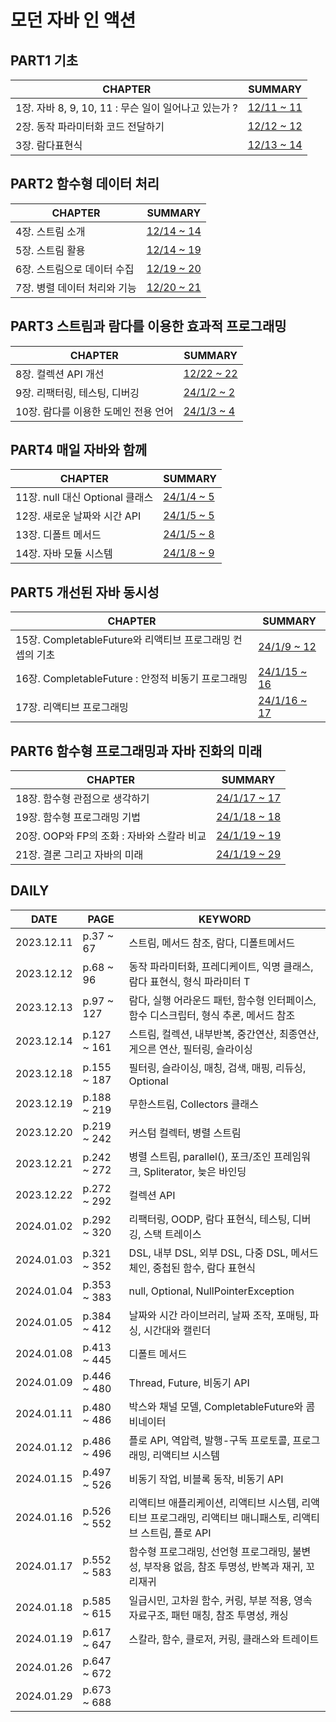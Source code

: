 # 모던 자바 인 액션

## PART1 기초
| **CHAPTER**                              | **SUMMARY**                                                                                           |
|------------------------------------------|-------------------------------------------------------------------------------------------------------|
| 1장. 자바  8, 9, 10, 11 :  무슨 일이 일어나고 있는가 ? | [12/11 ~ 11](https://github.com/crystalYoo99/java/blob/main/modern-java-in-action/chap01/Chapter1.md) |
| 2장. 동작 파라미터화 코드 전달하기                     | [12/12 ~ 12](https://github.com/crystalYoo99/java/blob/main/modern-java-in-action/chap02/Chapter2.md) |
| 3장. 람다표현식                                | [12/13 ~ 14](https://github.com/crystalYoo99/java/blob/main/modern-java-in-action/chap03/Chapter3.md) |

## PART2 함수형 데이터 처리
| **CHAPTER**                              | **SUMMARY**                                                                                           |
|------------------------------------------|-------------------------------------------------------------------------------------------------------|
| 4장. 스트림 소개                               | [12/14 ~ 14](https://github.com/crystalYoo99/java/blob/main/modern-java-in-action/chap04/Chapter4.md) |
| 5장. 스트림 활용                               | [12/14 ~ 19](https://github.com/crystalYoo99/java/blob/main/modern-java-in-action/chap05/Chapter5.md) |
| 6장. 스트림으로 데이터 수집                         | [12/19 ~ 20](https://github.com/crystalYoo99/java/blob/main/modern-java-in-action/chap06/Chapter6.md) |
| 7장. 병렬 데이터 처리와 기능                        | [12/20 ~ 21](https://github.com/crystalYoo99/java/blob/main/modern-java-in-action/chap07/Chapter7.md)  |

## PART3 스트림과 람다를 이용한 효과적 프로그래밍
| **CHAPTER**         | **SUMMARY**                                                                                            |
|---------------------|--------------------------------------------------------------------------------------------------------|
| 8장. 컬렉션 API 개선      | [12/22 ~ 22](https://github.com/crystalYoo99/java/blob/main/modern-java-in-action/chap08/Chapter8.md)  |
| 9장. 리팩터링, 테스팅, 디버깅  | [24/1/2 ~ 2](https://github.com/crystalYoo99/java/blob/main/modern-java-in-action/chap09/Chapter9.md)  |
| 10장. 람다를 이용한 도메인 전용 언어 | [24/1/3 ~ 4](https://github.com/crystalYoo99/java/blob/main/modern-java-in-action/chap10/Chapter10.md) |

## PART4 매일 자바와 함께
| **CHAPTER**               | **SUMMARY**                                                                                            |
|---------------------------|--------------------------------------------------------------------------------------------------------|
| 11장. null 대신 Optional 클래스 | [24/1/4 ~ 5](https://github.com/crystalYoo99/java/blob/main/modern-java-in-action/chap11/Chapter11.md) |
| 12장. 새로운 날짜와 시간 API       | [24/1/5 ~ 5](https://github.com/crystalYoo99/java/blob/main/modern-java-in-action/chap12/Chapter12.md) |
| 13장. 디폴트 메서드              | [24/1/5 ~ 8](https://github.com/crystalYoo99/java/blob/main/modern-java-in-action/chap13/Chapter13.md) |
| 14장. 자바 모듈 시스템            | [24/1/8 ~ 9](https://github.com/crystalYoo99/java/blob/main/modern-java-in-action/chap14/Chapter14.md) |

## PART5 개선된 자바 동시성
| **CHAPTER**                              | **SUMMARY**                                                                                              |
|------------------------------------------|----------------------------------------------------------------------------------------------------------|
| 15장. CompletableFuture와 리액티브 프로그래밍 컨셉의 기초 | [24/1/9 ~ 12](https://github.com/crystalYoo99/java/blob/main/modern-java-in-action/chap15/Chapter15.md)  |
| 16장. CompletableFuture : 안정적 비동기 프로그래밍   | [24/1/15 ~ 16](https://github.com/crystalYoo99/java/blob/main/modern-java-in-action/chap16/Chapter16.md) |
| 17장. 리액티브 프로그래밍    | [24/1/16 ~ 17](https://github.com/crystalYoo99/java/blob/main/modern-java-in-action/chap17/Chapter17.md) |

## PART6 함수형 프로그래밍과 자바 진화의 미래
| **CHAPTER**                   | **SUMMARY**                                                                                              |
|-------------------------------|----------------------------------------------------------------------------------------------------------|
| 18장. 함수형 관점으로 생각하기            | [24/1/17 ~ 17](https://github.com/crystalYoo99/java/blob/main/modern-java-in-action/chap18/Chapter18.md) |
| 19장. 함수형 프로그래밍 기법             | [24/1/18 ~ 18](https://github.com/crystalYoo99/java/blob/main/modern-java-in-action/chap19/Chapter19.md) |
| 20장. OOP와 FP의 조화 : 자바와 스칼라 비교 | [24/1/19 ~ 19](https://github.com/crystalYoo99/java/blob/main/modern-java-in-action/chap20/Chapter20.md) |
| 21장. 결론 그리고 자바의 미래            | [24/1/19 ~ 29](https://github.com/crystalYoo99/java/blob/main/modern-java-in-action/chap21/Chapter21.md)  |



## DAILY
| **DATE**   | **PAGE**    | **KEYWORD**                                                     |
|------------|-------------|-----------------------------------------------------------------|
| 2023.12.11 | p.37 ~ 67   | 스트림, 메서드 참조, 람다, 디폴트메서드                                         |
| 2023.12.12 | p.68 ~ 96   | 동작 파라미터화, 프레디케이트, 익명 클래스, 람다 표현식, 형식 파라미터 T                     |
| 2023.12.13 | p.97 ~ 127  | 람다, 실행 어라운드 패턴, 함수형 인터페이스, 함수 디스크립터, 형식 추론, 메서드 참조              |
| 2023.12.14 | p.127 ~ 161 | 스트림, 컬렉션, 내부반복, 중간연산, 최종연산, 게으른 연산, 필터링, 슬라이싱                   |
| 2023.12.18 | p.155 ~ 187 | 필터링, 슬라이싱, 매칭, 검색, 매핑, 리듀싱, Optional                            |
| 2023.12.19 | p.188 ~ 219 | 무한스트림, Collectors 클래스                                           |
| 2023.12.20 | p.219 ~ 242 | 커스텀 컬렉터, 병렬 스트림                                                 |
| 2023.12.21 | p.242 ~ 272 | 병렬 스트림, parallel(), 포크/조인 프레임워크, Spliterator, 늦은 바인딩            |
| 2023.12.22 | p.272 ~ 292 | 컬렉션 API                                                         |
| 2024.01.02 | p.292 ~ 320 | 리팩터링, OODP, 람다 표현식, 테스팅, 디버깅, 스택 트레이스                           |
| 2024.01.03 | p.321 ~ 352 | DSL, 내부 DSL, 외부 DSL, 다중 DSL, 메서드 체인, 중첩된 함수, 람다 표현식             |
| 2024.01.04 | p.353 ~ 383 | null, Optional, NullPointerException                            |
| 2024.01.05 | p.384 ~ 412 | 날짜와 시간 라이브러리, 날짜 조작, 포매팅, 파싱, 시간대와 캘린더                          |
| 2024.01.08 | p.413 ~ 445 | 디폴트 메서드                                                         |
| 2024.01.09 | p.446 ~ 480 | Thread, Future, 비동기 API                                         |
| 2024.01.11 | p.480 ~ 486 | 박스와 채널 모델, CompletableFuture와 콤비네이터                             |
| 2024.01.12 | p.486 ~ 496 | 플로 API, 역압력, 발행-구독 프로토콜, 프로그래밍, 리액티브 시스템                        |
| 2024.01.15 | p.497 ~ 526 | 비동기 작업, 비블록 동작, 비동기 API                                         |
| 2024.01.16 | p.526 ~ 552 | 리액티브 애플리케이션, 리액티브 시스템, 리액티브 프로그래밍, 리액티브 매니패스토, 리액티브 스트림, 플로 API |
| 2024.01.17 | p.552 ~ 583 | 함수형 프로그래밍, 선언형 프로그래밍, 불변성, 부작용 없음, 참조 투명성, 반복과 재귀, 꼬리재귀         |
| 2024.01.18 | p.585 ~ 615 | 일급시민, 고차원 함수, 커링, 부분 적용, 영속 자료구조, 패턴 매칭, 참조 투명성, 캐싱             |
| 2024.01.19 | p.617 ~ 647 | 스칼라, 함수, 클로저, 커링, 클래스와 트레이트                                                                |
| 2024.01.26 | p.647 ~ 672 |                                                                 |
| 2024.01.29 | p.673 ~ 688 |                                                                 |


